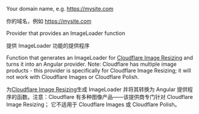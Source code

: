 Your domain name, e.g. https://mysite.com

你的域名，例如 https://mysite.com

Provider that provides an ImageLoader function

提供 ImageLoader 功能的提供程序

Function that generates an ImageLoader for [Cloudflare Image
Resizing](https://developers.cloudflare.com/images/image-resizing/) and turns it into an Angular
provider. Note: Cloudflare has multiple image products - this provider is specifically for
Cloudflare Image Resizing; it will not work with Cloudflare Images or Cloudflare Polish.

为[Cloudflare Image Resizing](https://developers.cloudflare.com/images/image-resizing/)生成 ImageLoader 并将其转换为 Angular 提供程序的函数。注意：Cloudflare 有多种图像产品——该提供商专门针对 Cloudflare Image Resizing； 它不适用于 Cloudflare Images 或 Cloudflare Polish。